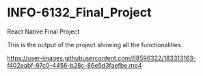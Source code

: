 # INFO-6132_Final_Project
React Native Final Project


This is the output of the project showing all the functionalities.

https://user-images.githubusercontent.com/68596322/183313163-f402eabf-97c0-4456-b28c-86e5d3faefbe.mp4

